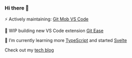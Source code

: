 ### Hi there 👋

⚡ Actively maintaining: [Git Mob VS Code](https://github.com/rkotze/git-mob-vs-code)

🔭 WIP building new VS Code extension [Git Ease](https://github.com/rkotze/git-ease)

🌱 I’m currently learning more [TypeScript](https://www.typescriptlang.org/) and started [Svelte](https://svelte.dev/)

Check out my [tech blog](https://www.richardkotze.com)

<!--
**rkotze/rkotze** is a ✨ _special_ ✨ repository because its `README.md` (this file) appears on your GitHub profile.

Here are some ideas to get you started:

- 🔭 I’m currently working on ...
- 🌱 I’m currently learning ...
- 👯 I’m looking to collaborate on ...
- 🤔 I’m looking for help with ...
- 💬 Ask me about ...
- 📫 How to reach me: ...
- 😄 Pronouns: ...
- ⚡ Fun fact: ...
-->
